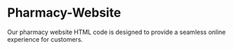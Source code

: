 # Pharmacy-Website
Our pharmacy website HTML code is designed to provide a seamless online experience for customers.
